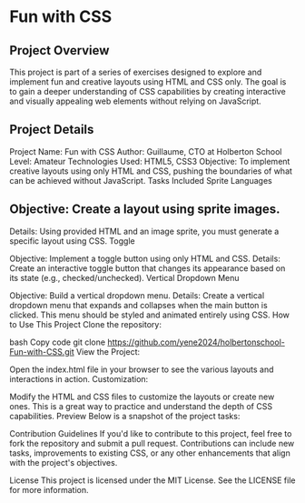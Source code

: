 # Fun with CSS
## Project Overview
This project is part of a series of exercises designed to explore and implement fun and creative layouts using HTML and CSS only. The goal is to gain a deeper understanding of CSS capabilities by creating interactive and visually appealing web elements without relying on JavaScript.

## Project Details
Project Name: Fun with CSS
Author: Guillaume, CTO at Holberton School
Level: Amateur
Technologies Used: HTML5, CSS3
Objective: To implement creative layouts using only HTML and CSS, pushing the boundaries of what can be achieved without JavaScript.
Tasks Included
Sprite Languages

## Objective: Create a layout using sprite images.
Details: Using provided HTML and an image sprite, you must generate a specific layout using CSS.
Toggle

Objective: Implement a toggle button using only HTML and CSS.
Details: Create an interactive toggle button that changes its appearance based on its state (e.g., checked/unchecked).
Vertical Dropdown Menu

Objective: Build a vertical dropdown menu.
Details: Create a vertical dropdown menu that expands and collapses when the main button is clicked. This menu should be styled and animated entirely using CSS.
How to Use This Project
Clone the repository:

bash
Copy code
git clone https://github.com/yene2024/holbertonschool-Fun-with-CSS.git
View the Project:

Open the index.html file in your browser to see the various layouts and interactions in action.
Customization:

Modify the HTML and CSS files to customize the layouts or create new ones. This is a great way to practice and understand the depth of CSS capabilities.
Preview
Below is a snapshot of the project tasks:


Contribution Guidelines
If you'd like to contribute to this project, feel free to fork the repository and submit a pull request. Contributions can include new tasks, improvements to existing CSS, or any other enhancements that align with the project's objectives.

License
This project is licensed under the MIT License. See the LICENSE file for more information.


